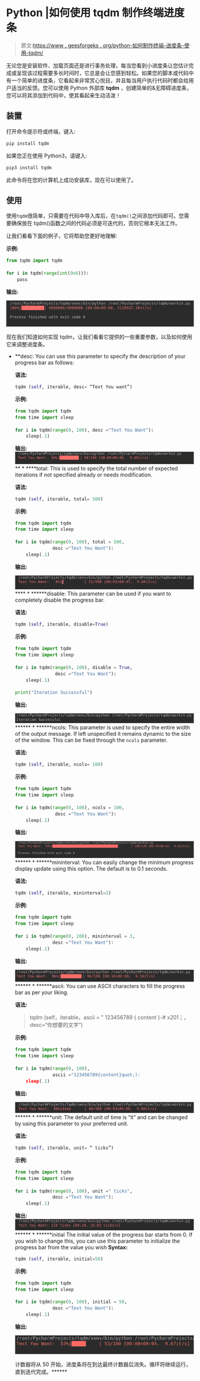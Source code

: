 # Python |如何使用 tqdm 制作终端进度条

> 原文:[https://www . geesforgeks . org/python-如何制作终端-进度条-使用-tqdm/](https://www.geeksforgeeks.org/python-how-to-make-a-terminal-progress-bar-using-tqdm/)

无论您是安装软件、加载页面还是进行事务处理，每当您看到小进度条让您估计完成或呈现该过程需要多长时间时，它总是会让您感到轻松。如果您的脚本或代码中有一个简单的进度条，它看起来非常赏心悦目，并且每当用户执行代码时都会给用户适当的反馈。您可以使用 Python 外部库 **tqdm** ，创建简单的&无障碍进度条，您可以将其添加到代码中，使其看起来生动活泼！

## 装置

打开命令提示符或终端，键入:

```py
pip install tqdm
```

如果您正在使用 Python3，请键入:

```py
pip3 install tqdm
```

此命令将在您的计算机上成功安装库，现在可以使用了。

## 使用

使用`tqdm`很简单，只需要在代码中导入库后，在`tqdm()`之间添加代码即可。您需要确保放在 tqdm()函数之间的代码必须是可迭代的，否则它根本无法工作。

让我们看看下面的例子，它将帮助您更好地理解:

**示例:**

```py
from tqdm import tqdm

for i in tqdm(range(int(9e6))):
    pass
```

**输出:**

![python-tqdm](img/094cbc321eb651044ec1a92d79974d09.png)

现在我们知道如何实现 tqdm，让我们看看它提供的一些重要参数，以及如何使用它来调整进度条。

*   **desc: You can use this parameter to specify the description of your progress bar as follows:

    **语法:**

    ```py
    tqdm (self, iterable, desc= “Text You want”)
    ```

    **示例:**

    ```py
    from tqdm import tqdm
    from time import sleep

    for i in tqdm(range(0, 100), desc ="Text You Want"):
        sleep(.1)
    ```

    **输出:**
    ![python-tqdm](img/91b1bbf8791252bb63ae8aa3af7eb207.png)** *   ****total: This is used to specify the total number of expected iterations if not specified already or needs modification.

    **语法:**

    ```py
    tqdm (self, iterable, total= 500)
    ```

    **示例:**

    ```py
    from tqdm import tqdm
    from time import sleep

    for i in tqdm(range(0, 100), total = 500,
                  desc ="Text You Want"):
        sleep(.1)
    ```

    **输出:**

    ![python-tqdm](img/6eaa73647b230c9e8d9c71360f82965b.png)**** *   ******disable: This parameter can be used if you want to completely disable the progress bar.

    **语法:**

    ```py
    tqdm (self, iterable, disable=True)
    ```

    **示例:**

    ```py
    from tqdm import tqdm
    from time import sleep

    for i in tqdm(range(0, 100), disable = True,
                   desc ="Text You Want"):
        sleep(.1)

    print("Iteration Successful")
    ```

    **输出:**

    ![python-tqdm](img/f40ad79f6be1461e5936267cf9a3204c.png)****** *   ******ncols: This parameter is used to specify the entire width of the output message. If left unspecified it remains dynamic to the size of the window. This can be fixed through the `ncols` parameter.

    **语法:**

    ```py
    tqdm (self, iterable, ncols= 100)
    ```

    **示例:**

    ```py
    from tqdm import tqdm
    from time import sleep

    for i in tqdm(range(0, 100), ncols = 100,
                   desc ="Text You Want"):
        sleep(.1)
    ```

    **输出:**

    ![python-tqdm](img/efa5fd0244a8680cb1bb265ce24e6d20.png)****** *   ******mininterval: You can easily change the minimum progress display update using this option. The default is to 0.1 seconds.

    **语法:**

    ```py
    tqdm (self, iterable, mininterval=3)
    ```

    **示例:**

    ```py
    from tqdm import tqdm
    from time import sleep

    for i in tqdm(range(0, 100), mininterval = 3, 
                  desc ="Text You Want"):
        sleep(.1)
    ```

    **输出:**

    ![python-tqdm](img/86794cc6c7da851a60a4b64dda98576f.png)****** *   ******ascii: You can use ASCII characters to fill the progress bar as per your liking.

    **语法:**

    > tqdm (self，iterable，ascii = " 123456789 { content }-# x201；，desc=“你想要的文字”)

    **示例:**

    ```py
    from tqdm import tqdm
    from time import sleep

    for i in tqdm(range(0, 100), 
                  ascii ="123456789{content}quot;):
        sleep(.1)
    ```

    **输出:**

    ![](img/d89cec1538ce1689f3dc00e145930ca4.png)****** *   ******unit: The default unit of time is “it” and can be changed by using this parameter to your preferred unit.

    **语法:**

    ```py
    tqdm (self, iterable, unit= “ ticks”)
    ```

    **示例:**

    ```py
    from tqdm import tqdm
    from time import sleep

    for i in tqdm(range(0, 100), unit =" ticks", 
                  desc ="Text You Want"):
        sleep(.1)
    ```

    **输出:**
    ![python-tqdm](img/4c55445cfd17410ce0cda02cce396281.png)****** *   ******initial
    The initial value of the progress bar starts from 0\. If you wish to change this, you can use this parameter to initialize the progress bar from the value you wish
    **Syntax:**

    ```py
    tqdm (self, iterable, initial=50)
    ```

    **示例:**

    ```py
    from tqdm import tqdm
    from time import sleep

    for i in tqdm(range(0, 100), initial = 50, 
                  desc ="Text You Want"):
        sleep(.1)
    ```

    **输出:**

    ![python-tqdm](img/539b9ecf647d83bc9b979b69f8f8c70e.png)

    计数器将从 50 开始，进度条将在到达最终计数器后消失。循环将继续运行，直到迭代完成。******